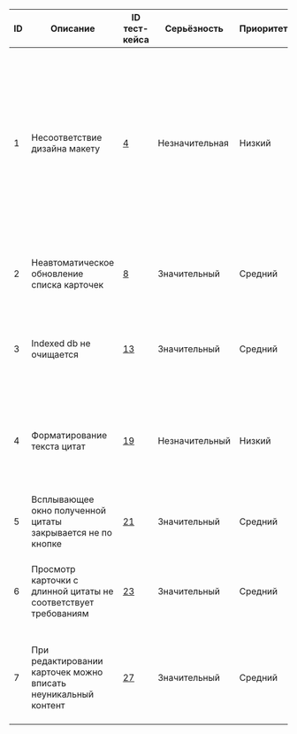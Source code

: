 | ID | Описание                                                        | ID тест-кейса    | Серьёзность    | Приоритет | Статус   | Автор | Назначен на | Окружение      | Шаги воспроизведения                                                                                                 | Фактический результат                                                                                                                                                                                                                   | Ожидаемый результат                            |
|----|-----------------------------------------------------------------|------------------|----------------|-----------|----------|-------|-------------|----------------|----------------------------------------------------------------------------------------------------------------------|-----------------------------------------------------------------------------------------------------------------------------------------------------------------------------------------------------------------------------------------|------------------------------------------------|
| 1  | Несоответствие дизайна макету                                   | [4](test-cases)  | Незначительная | Низкий    | Назначен | Я     | Я           | Yandex-browser | 1. Открыть приложение на главной странице<br/>2. Дважды кликнуть на карточке                                         | 1. Есть предупреждение об ограничении количества символов под текстовым полем на главной странице<br/> 2. Есть подсказка редактирования во всплывающем окне при двойном клике на карточке<br/> 3. Есть кнопка обновления под карточками | Все элементы в приложении соответствуют макету |
| 2  | Неавтоматическое обновление списка карточек                     | [8](test-cases)  | Значительный   | Средний   | Назначен | Я     | Я           | Yandex-browser | 1.  Нажать кнопку "получить"<br/>2. Закрыть окошко с полученной цитатой <br/>                                        | Список с карточками не обновился                                                                                                                                                                                                        | Список с карточками обновился автоматически    |
| 3  | Indexed db не очищается                                         | [13](test-cases) | Значительный   | Средний   | Назначен | Я     | Я           | Yandex-browser | 1. Получить цитаты 2. Остановить сервер, приведя базу данных к начальному состоянию                                  | Записи в indexeddb не удаляются                                                                                                                                                                                                         | Indexeddb очищается                            |
| 4  | Форматирование текста цитат                                     | [19](test-cases) | Незначительный | Низкий    | Назначен | Я     | Я           | Yandex-browser | Получить 10 цитат                                                                                                    | Форматирование текста во всплывающем окне, а также в карточках разный для разных отличается для разных цитат                                                                                                                            | Форматирование одинаковое                      |
| 5  | Всплывающее окно полученной цитаты закрывается не по кнопке     | [21](test-cases) | Значительный   | Средний   | Назначен | Я     | Я           | Yandex-browser | 1. Получить цитату<br/>2. Закрыть окошко                                                                             | Окошко с цитатой закрывается кликомв области  вне его                                                                                                                                                                                   | Имеется кнопка для закрытия                    |
| 6  | Просмотр карточки с длинной цитаты не соответствует требованиям | [23](test-cases) | Значительный   | Средний   | Назначен | Я     | Я           | Yandex-browser | Кликнуть карточку с длинной обрезанной цитатой                                                                       | Просмотр обрезанной цитаты реализован в виде прокручиваемого списка                                                                                                                                                                     | Просмотр организован в виде всплывающего окна  |
| 7  | При редактировании карточек можно вписать неуникальный контент  | [27](test-cases) | Значительный   | Средний   | Назначен | Я     | Я           | Yandex-browser | 1. Открыть карточку на редактирование <br/>2. Вписать цитату, аналогичную уже полученной или имеющейся в базе данных | Среди карточек фигурирует цитата, похожая на цитату в другой карточке либо она приходит с сервера                                                                                                                                       | Появляется предупреждение о схожести цитат     |